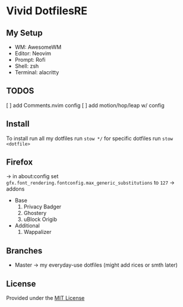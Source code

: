 # Vivid DotfilesRE
## My Setup
* WM: AwesomeWM
* Editor: Neovim
* Prompt: Rofi
* Shell: zsh
* Terminal: alacritty

## TODOS
[ ] add Comments.nvim config
[ ] add motion/hop/leap w/ config

## Install
To install run all my dotfiles run `stow */` for specific dotfiles run `stow <dotfile>`

## Firefox
-> in about:config
set `gfx.font_rendering.fontconfig.max_generic_substitutions` to `127`
-> addons
- Base
    1. Privacy Badger
    2. Ghostery
    3. uBlock Origib
- Additional
    1. Wappalizer
## Branches
 * Master -> my everyday-use dotfiles
 (might add rices or smth later)

## License
Provided under the [MIT License](./LICENSE.md)
